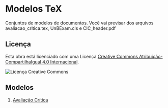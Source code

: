 # Modelos TeX #

Conjuntos de modelos de documentos. Você vai previsar dos arquivos avaliacao_critica.tex, UnBExam.cls e CIC_header.pdf

## Licença ##

Esta obra está licenciado com uma Licença [Creative Commons Atribuição-CompartilhaIgual 4.0 Internacional](http://creativecommons.org/licenses/by-sa/4.0/deed.pt_BR).

![Licença Creative Commons](cc.png?raw=true )

## Modelos ##

1. [Avaliação Crítica](avaliacao_critica.tex)
